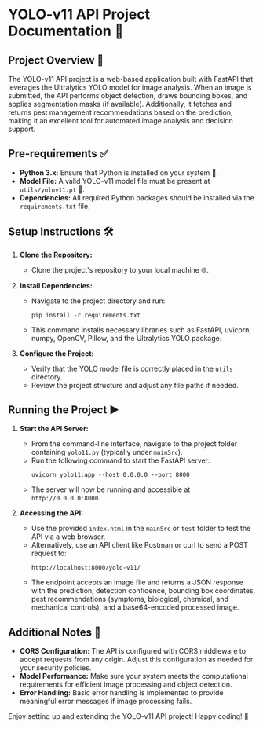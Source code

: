 # YOLO-v11 API Project Documentation 🚀

## Project Overview 🌟
The YOLO-v11 API project is a web-based application built with FastAPI that leverages the Ultralytics YOLO model for image analysis. When an image is submitted, the API performs object detection, draws bounding boxes, and applies segmentation masks (if available). Additionally, it fetches and returns pest management recommendations based on the prediction, making it an excellent tool for automated image analysis and decision support.

## Pre-requirements ✅
- **Python 3.x:** Ensure that Python is installed on your system 🐍.
- **Model File:** A valid YOLO-v11 model file must be present at `utils/yolov11.pt` 📁.
- **Dependencies:** All required Python packages should be installed via the `requirements.txt` file.

## Setup Instructions 🛠️
1. **Clone the Repository:**
    - Clone the project's repository to your local machine 🌐.
     
2. **Install Dependencies:**
    - Navigate to the project directory and run:
      ```
      pip install -r requirements.txt
      ```
    - This command installs necessary libraries such as FastAPI, uvicorn, numpy, OpenCV, Pillow, and the Ultralytics YOLO package.

3. **Configure the Project:**
    - Verify that the YOLO model file is correctly placed in the `utils` directory.
    - Review the project structure and adjust any file paths if needed.

## Running the Project ▶️
1. **Start the API Server:**
    - From the command-line interface, navigate to the project folder containing `yolo11.py` (typically under `mainSrc`).
    - Run the following command to start the FastAPI server:
      ```
      uvicorn yolo11:app --host 0.0.0.0 --port 8000
      ```
    - The server will now be running and accessible at `http://0.0.0.0:8000`.

2. **Accessing the API:**
    - Use the provided `index.html` in the `mainSrc` or `test` folder to test the API via a web browser.
    - Alternatively, use an API client like Postman or curl to send a POST request to:
      ```
      http://localhost:8000/yolo-v11/
      ```
    - The endpoint accepts an image file and returns a JSON response with the prediction, detection confidence, bounding box coordinates, pest recommendations (symptoms, biological, chemical, and mechanical controls), and a base64-encoded processed image.

## Additional Notes 📝
- **CORS Configuration:** The API is configured with CORS middleware to accept requests from any origin. Adjust this configuration as needed for your security policies.
- **Model Performance:** Make sure your system meets the computational requirements for efficient image processing and object detection.
- **Error Handling:** Basic error handling is implemented to provide meaningful error messages if image processing fails.

Enjoy setting up and extending the YOLO-v11 API project! Happy coding! 🎉